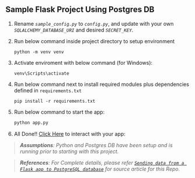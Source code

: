 ## Sample Flask Project Using Postgres DB

1. Rename _`sample_config.py`_ to _`config.py`_, and update with your own _`SQLALCHEMY_DATABASE_URI`_ and desired _`SECRET_KEY`_.

2. Run below command inside project directory to setup environment
      ```console
      python -m venv venv
      ```

3. Activate enviroment with below command (for Windows):
      ```console
      venv\Scripts\activate
      ```

4. Run below command next to install required modules plus dependencies defined in `requirements.txt`
      ```console
      pip install -r requirements.txt
      ```

5. Run below command to start the app:
      ```python
      python app.py
      ```

6. All Done!! [Click Here](http://localhost:5000/) to interact with your app:

> _**Assumptions**: Python and Postgres DB have been setup and is running prior to starting with this project._

> _**References**: For Complete details, please refer [`Sending data from a Flask app to PostgreSQL database`](https://towardsdatascience.com/sending-data-from-a-flask-app-to-postgresql-database-889304964bf2) for source article for this Repo._

